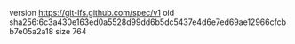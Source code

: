 version https://git-lfs.github.com/spec/v1
oid sha256:6c3a430e163ed0a5528d99dd6b5dc5437e4d6e7ed69ae12966cfcbb7e05a2a18
size 764
